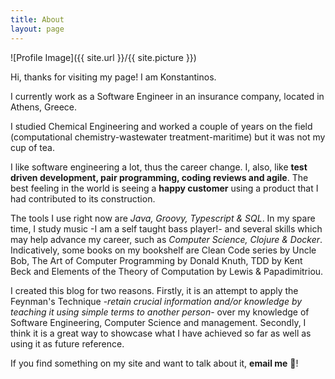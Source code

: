 ```yaml
---
title: About
layout: page
---
```

![Profile Image]({{ site.url }}/{{ site.picture }})

<p>Hi, thanks for visiting my page! I am Konstantinos.</p>
<p>I currently work as a Software Engineer in an insurance company, located in Athens, Greece.</p>
<p>I studied Chemical Engineering and worked a couple of years on the field (computational chemistry-wastewater treatment-maritime) but it was not my cup of tea.</p>
<p>I like software engineering a lot, thus the career change. I, also, like <strong>test driven development, pair programming, coding reviews and agile</strong>. The best feeling in the world is seeing a <strong>happy customer</strong> using a product that I had contributed to its construction.</p>
<p>The tools I use right now are <em>Java, Groovy, Typescript & SQL</em>. In my spare time, I study music -I am a self taught bass player!- and several skills which may help advance my career, such as <em>Computer Science, Clojure & Docker</em>. Indicatively, some books on my bookshelf are Clean Code series by Uncle Bob, The Art of Computer Programming by Donald Knuth, TDD by Kent Beck and Elements of the Theory of Computation by Lewis & Papadimitriou.</p>
<p>I created this blog for two reasons. Firstly, it is an attempt to apply the Feynman's Technique -<em>retain crucial information and/or knowledge by teaching it using simple terms to another person</em>- over my knowledge of Software Engineering, Computer Science and management. Secondly, I think it is a great way to showcase what I have achieved so far as well as using it as future reference.</p>
<p>If you find something on my site and want to talk about it, <strong>email me</strong> 🙂!</p>

<!-- <h2>Skills</h2>

| Languages | Frameworks | Tools |
|:-----:|:-----:|:-----:|
| Java | Spring | Eclipse / VS Code |
| Groovy | Wicket | Git / SVN |
| HTML / CSS| Spock | Gradle |
| DB2 | Angular | DBeaver |
| Javascript / Typescript | Scrum |   |
| Clojure | XP (TDD, Pair programming, Code reviews) |   | -->

<!-- <h2>Projects</h2>

<ul>
	<li><a href="https://github.com/">This site</a></li>
</ul> -->
